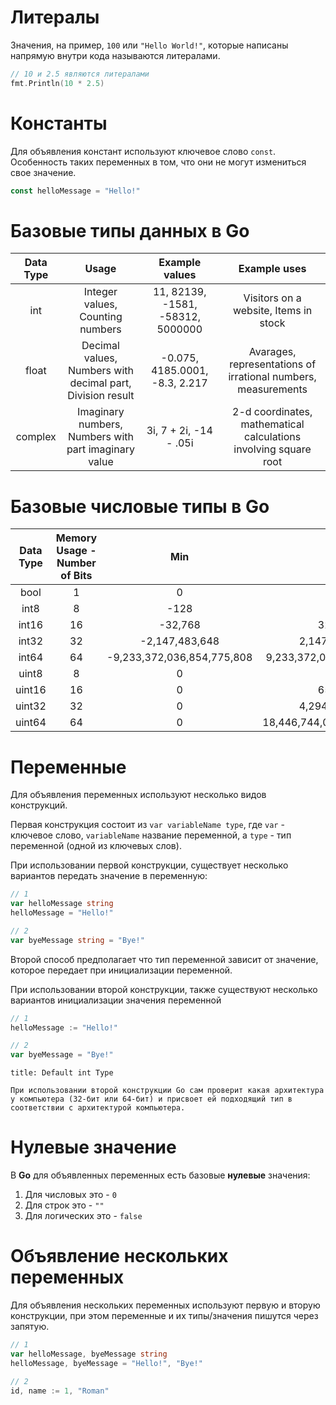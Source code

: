 # Литералы

Значения, на пример, `100` или `"Hello World!"`, которые написаны напрямую внутри кода называются литералами.

```go
// 10 и 2.5 являются литералами
fmt.Println(10 * 2.5)
```

# Константы

Для объявления констант используют ключевое слово `const`. Особенность таких переменных в том, что они не могут измениться свое значение.

```go
const helloMessage = "Hello!"
```



# Базовые типы данных в Go

| Data Type |                           Usage                            |          Example values           |                           Example uses                           |
|:---------:|:----------------------------------------------------------:|:---------------------------------:|:----------------------------------------------------------------:|
|    int    |              Integer values, Counting numbers              | 11, 82139, -1581, -58312, 5000000 |              Visitors on a website, Items in stock               |
|   float   | Decimal values, Numbers with decimal part, Division result |  -0.075, 4185.0001, -8.3, 2.217   |  Avarages, representations of irrational numbers, measurements   |
|  complex  |    Imaginary numbers, Numbers with part imaginary value    |      3i, 7 + 2i, -14 - .05i       | 2-d coordinates, mathematical calculations involving square root |

# Базовые числовые типы в Go

| Data Type | Memory Usage - Number of Bits |            Min             |            Max             |
|:---------:|:-----------------------------:|:--------------------------:|:--------------------------:|
|   bool    |               1               |             0              |             1              |
|   int8    |               8               |            -128            |            127             |
|   int16   |              16               |          -32,768           |           32.767           |
|   int32   |              32               |       -2,147,483,648       |       2,147,483,647        |
|   int64   |              64               | -9,233,372,036,854,775,808 | 9,233,372,036,854,775,807  |
|   uint8   |               8               |             0              |            255             |
|  uint16   |              16               |             0              |           65,535           |
|  uint32   |              32               |             0              |       4,294,967,295        |
|  uint64   |              64               |             0              | 18,446,744,073,709,551,615 |

# Переменные

Для объявления переменных используют несколько видов конструкций.

Первая конструкция состоит из `var variableName type`, где `var` - ключевое слово, `variableName` название переменной, а `type` - тип переменной (одной из ключевых слов).

При использовании первой конструкции, существует несколько вариантов передать значение в переменную:

```go
// 1
var helloMessage string
helloMessage = "Hello!"

// 2
var byeMessage string = "Bye!"
```

Второй способ предполагает что тип переменной зависит от значение, которое передает при инициализации переменной.

При использовании второй конструкции, также существуют несколько вариантов инициализации значения переменной

```go
// 1
helloMessage := "Hello!"

// 2
var byeMessage = "Bye!"
```

```ad-note
title: Default int Type

При использовании второй конструкции Go сам проверит какая архитектура у компьютера (32-бит или 64-бит) и присвоет ей подходящий тип в соответствии с архитектурой компьютера.
```

# Нулевые значение

В **Go** для объявленных переменных есть базовые **нулевые** значения:

1. Для числовых это - `0`
2. Для строк это - `""`
3. Для логических это - `false`

# Объявление нескольких переменных

Для объявления нескольких переменных используют первую и вторую конструкции, при этом переменные и их типы/значения пишутся через запятую.

```go
// 1
var helloMessage, byeMessage string
helloMessage, byeMessage = "Hello!", "Bye!"

// 2
id, name := 1, "Roman"
```
